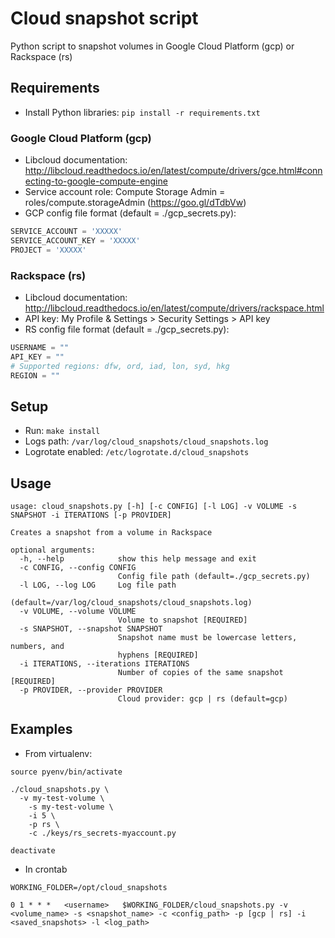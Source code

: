 # Cloud snapshot script

Python script to snapshot volumes in Google Cloud Platform (gcp) or Rackspace (rs)

## Requirements

* Install Python libraries: `pip install -r requirements.txt`

### Google Cloud Platform (gcp)

* Libcloud documentation: http://libcloud.readthedocs.io/en/latest/compute/drivers/gce.html#connecting-to-google-compute-engine
* Service account role: Compute Storage Admin = roles/compute.storageAdmin (https://goo.gl/dTdbVw)
* GCP config file format (default = ./gcp_secrets.py):

```python
SERVICE_ACCOUNT = 'XXXXX'
SERVICE_ACCOUNT_KEY = 'XXXXX'
PROJECT = 'XXXXX'
```

### Rackspace (rs)

* Libcloud documentation: http://libcloud.readthedocs.io/en/latest/compute/drivers/rackspace.html
* API key: My Profile & Settings > Security Settings > API key
* RS config file format (default = ./gcp_secrets.py):

```python
USERNAME = ""
API_KEY = ""
# Supported regions: dfw, ord, iad, lon, syd, hkg
REGION = ""
```

## Setup

* Run: `make install`
* Logs path: `/var/log/cloud_snapshots/cloud_snapshots.log`
* Logrotate enabled: `/etc/logrotate.d/cloud_snapshots`

## Usage

```shell
usage: cloud_snapshots.py [-h] [-c CONFIG] [-l LOG] -v VOLUME -s SNAPSHOT -i ITERATIONS [-p PROVIDER]

Creates a snapshot from a volume in Rackspace

optional arguments:
  -h, --help            show this help message and exit
  -c CONFIG, --config CONFIG
                        Config file path (default=./gcp_secrets.py)
  -l LOG, --log LOG     Log file path
                        (default=/var/log/cloud_snapshots/cloud_snapshots.log)
  -v VOLUME, --volume VOLUME
                        Volume to snapshot [REQUIRED]
  -s SNAPSHOT, --snapshot SNAPSHOT
                        Snapshot name must be lowercase letters, numbers, and
                        hyphens [REQUIRED]
  -i ITERATIONS, --iterations ITERATIONS
                        Number of copies of the same snapshot [REQUIRED]
  -p PROVIDER, --provider PROVIDER
                        Cloud provider: gcp | rs (default=gcp)
```

## Examples

* From virtualenv:

```shell
source pyenv/bin/activate

./cloud_snapshots.py \
  -v my-test-volume \
	-s my-test-volume \
	-i 5 \
	-p rs \
	-c ./keys/rs_secrets-myaccount.py

deactivate
```

* In crontab

```shell
WORKING_FOLDER=/opt/cloud_snapshots

0 1 * * *   <username>   $WORKING_FOLDER/cloud_snapshots.py -v <volume_name> -s <snapshot_name> -c <config_path> -p [gcp | rs] -i <saved_snapshots> -l <log_path>
```

